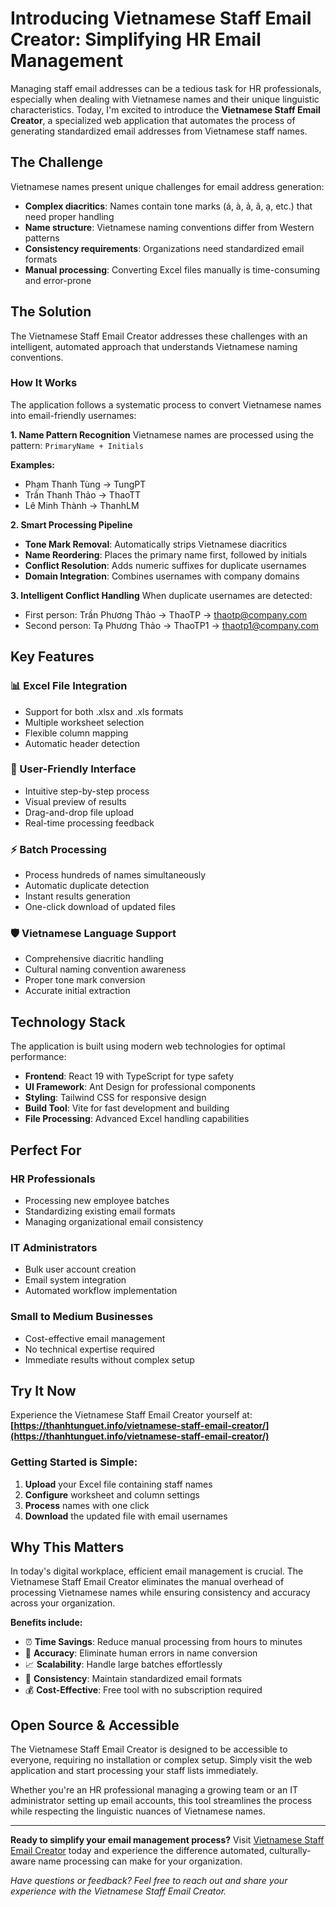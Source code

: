 # Introducing Vietnamese Staff Email Creator: Simplifying HR Email Management

Managing staff email addresses can be a tedious task for HR professionals, especially when dealing with Vietnamese names and their unique linguistic characteristics. Today, I'm excited to introduce the **Vietnamese Staff Email Creator**, a specialized web application that automates the process of generating standardized email addresses from Vietnamese staff names.

## The Challenge

Vietnamese names present unique challenges for email address generation:

- **Complex diacritics**: Names contain tone marks (á, à, ả, ã, ạ, etc.) that need proper handling
- **Name structure**: Vietnamese naming conventions differ from Western patterns
- **Consistency requirements**: Organizations need standardized email formats
- **Manual processing**: Converting Excel files manually is time-consuming and error-prone

## The Solution

The Vietnamese Staff Email Creator addresses these challenges with an intelligent, automated approach that understands Vietnamese naming conventions.

### How It Works

The application follows a systematic process to convert Vietnamese names into email-friendly usernames:

**1. Name Pattern Recognition**
Vietnamese names are processed using the pattern: `PrimaryName + Initials`

**Examples:**
- Phạm Thanh Tùng → TungPT
- Trần Thanh Thảo → ThaoTT  
- Lê Minh Thành → ThanhLM

**2. Smart Processing Pipeline**
- **Tone Mark Removal**: Automatically strips Vietnamese diacritics
- **Name Reordering**: Places the primary name first, followed by initials
- **Conflict Resolution**: Adds numeric suffixes for duplicate usernames
- **Domain Integration**: Combines usernames with company domains

**3. Intelligent Conflict Handling**
When duplicate usernames are detected:
- First person: Trần Phương Thảo → ThaoTP → thaotp@company.com
- Second person: Tạ Phương Thảo → ThaoTP1 → thaotp1@company.com

## Key Features

### 📊 Excel File Integration
- Support for both .xlsx and .xls formats
- Multiple worksheet selection
- Flexible column mapping
- Automatic header detection

### 🎯 User-Friendly Interface
- Intuitive step-by-step process
- Visual preview of results
- Drag-and-drop file upload
- Real-time processing feedback

### ⚡ Batch Processing
- Process hundreds of names simultaneously
- Automatic duplicate detection
- Instant results generation
- One-click download of updated files

### 🛡️ Vietnamese Language Support
- Comprehensive diacritic handling
- Cultural naming convention awareness
- Proper tone mark conversion
- Accurate initial extraction

## Technology Stack

The application is built using modern web technologies for optimal performance:

- **Frontend**: React 19 with TypeScript for type safety
- **UI Framework**: Ant Design for professional components
- **Styling**: Tailwind CSS for responsive design
- **Build Tool**: Vite for fast development and building
- **File Processing**: Advanced Excel handling capabilities

## Perfect For

### HR Professionals
- Processing new employee batches
- Standardizing existing email formats
- Managing organizational email consistency

### IT Administrators
- Bulk user account creation
- Email system integration
- Automated workflow implementation

### Small to Medium Businesses
- Cost-effective email management
- No technical expertise required
- Immediate results without complex setup

## Try It Now

Experience the Vietnamese Staff Email Creator yourself at:
**[https://thanhtunguet.info/vietnamese-staff-email-creator/](https://thanhtunguet.info/vietnamese-staff-email-creator/)**

### Getting Started is Simple:

1. **Upload** your Excel file containing staff names
2. **Configure** worksheet and column settings
3. **Process** names with one click
4. **Download** the updated file with email usernames

## Why This Matters

In today's digital workplace, efficient email management is crucial. The Vietnamese Staff Email Creator eliminates the manual overhead of processing Vietnamese names while ensuring consistency and accuracy across your organization.

**Benefits include:**
- ⏰ **Time Savings**: Reduce manual processing from hours to minutes
- 🎯 **Accuracy**: Eliminate human errors in name conversion
- 📈 **Scalability**: Handle large batches effortlessly
- 🔄 **Consistency**: Maintain standardized email formats
- 💰 **Cost-Effective**: Free tool with no subscription required

## Open Source & Accessible

The Vietnamese Staff Email Creator is designed to be accessible to everyone, requiring no installation or complex setup. Simply visit the web application and start processing your staff lists immediately.

Whether you're an HR professional managing a growing team or an IT administrator setting up email accounts, this tool streamlines the process while respecting the linguistic nuances of Vietnamese names.

---

**Ready to simplify your email management process?** Visit [Vietnamese Staff Email Creator](https://thanhtunguet.info/vietnamese-staff-email-creator/) today and experience the difference automated, culturally-aware name processing can make for your organization.

*Have questions or feedback? Feel free to reach out and share your experience with the Vietnamese Staff Email Creator.*